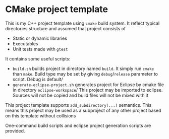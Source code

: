 # CMake project template

This is my C++ project template using `cmake` build system. It reflect typical directories structure 
and assumed that project consists of
- Static or dynamic libraries
- Executables
- Unit tests made with `gtest`

It contains some useful scripts:
- `build.sh` builds project in directory named `build`. It simply run `cmake` than `make`.
  Build type may be set by giving `debug`/`release` parameter to script. Debug is default/
- `generate-eclipse-project.sh` generates project for Eclipse by cmake file in directory `eclipse-workspace`/
  This project may be imported to eclipse. Sources will not be copied and build files will not be mixed with it

This project template supports `add_subdirectory(...)` semantics. This means this project may be used
as a subproject of any other project based on this template without collisions

One-command build scripts and eclipse project generation scripts are provided.


